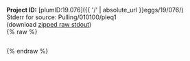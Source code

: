 **Project ID:** [plumID:19.076]({{ '/' | absolute_url }}eggs/19/076/)  
Stderr for source:  Pulling/010100/pleq1   
(download [zipped raw stdout](pleq1.plumed.stdout.txt.zip))  
{% raw %}
<pre>
</pre>
{% endraw %}
